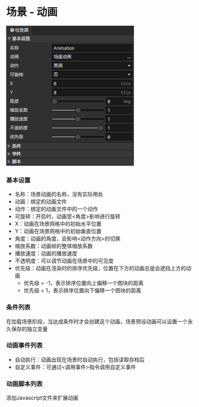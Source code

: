 # 场景 - 动画

![](img/scene-animation-1.png)

### 基本设置

- 名称：场景动画的名称，没有实际用处
- 动画：绑定的动画文件
- 动作：绑定的动画文件中的一个动作
- 可旋转：开启时，动画受<角度>影响进行旋转
- X：动画在场景网格中的初始水平位置
- Y：动画在场景网格中的初始垂直位置
- 角度：动画的角度，会影响<动作方向>的切换
- 缩放系数：动画帧的整体缩放系数
- 播放速度：动画的播放速度
- 不透明度：可以调节动画在场景中的可见度
- 优先级：动画在渲染时的排序优先级，位置在下方的动画总是会遮挡上方的动画
  - 优先级 = -1，表示排序位置向上偏移一个图块的距离
  - 优先级 = 1，表示排序位置向下偏移一个图块的距离

### 条件列表

在加载场景阶段，当达成条件时才会创建这个动画，场景预设动画可以设置一个永久保存的独立变量

### 动画事件列表

- 自动执行：动画出现在场景时自动执行，包括读取存档后
- 自定义事件：可通过<调用事件>指令调用自定义事件

### 动画脚本列表

添加Javascript文件来扩展动画